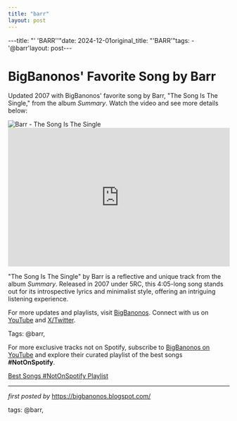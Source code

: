 ```yaml
---
title: "barr"
layout: post
---
```

---title: "' 'BARR''"date: 2024-12-01original_title: "'BARR'"tags:  - '@barr'layout: post---<!-- Post Title --><h1 >BigBanonos' Favorite Song by Barr</h1> <!-- Introductory Text --><p >Updated 2007 with BigBanonos' favorite song by Barr, "The Song Is The Single," from the album *Summary*. Watch the video and see more details below:</p> <!-- Featured Image --><div > <img src="https://lh6.googleusercontent.com/proxy/I_gD3bBoyzxbmgajUvRtAxoSKLdsf0pMrfbV169NnPA06ACYjRM1bEAW11KMxS8rhHgwv7gokk2-PIkWCAp0J7M" alt="Barr - The Song Is The Single" /></div> <!-- YouTube Video Embed --><div > <iframe width="100%" height="315" src="https://www.youtube.com/embed/uHqx4JnSH2A" title="BARR The Song is the Single" frameborder="0" allow="accelerometer; autoplay; clipboard-write; encrypted-media; gyroscope; picture-in-picture; web-share" referrerpolicy="strict-origin-when-cross-origin" allowfullscreen></iframe></div> <!-- Song Information --><div > <p>"The Song Is The Single" by Barr is a reflective and unique track from the album *Summary*. Released in 2007 under 5RC, this 4:05-long song stands out for its introspective lyrics and minimalist style, offering an intriguing listening experience.</p></div> <!-- Footer Links --><div > <p>For more updates and playlists, visit <a href="https://bigbanonos.blogspot.com/" target="_blank">BigBanonos</a>. Connect with us on <a href="https://www.youtube.com/@BigBanonos" target="_blank">YouTube</a> and <a href="https://x.com/bigbanonos" target="_blank">X/Twitter</a>.</p></div> <!-- Tags --><p >Tags: @barr,</p><!--Subscribe and Playlist Links--><div>    <p>For more exclusive tracks not on Spotify, subscribe to <a href="https://www.youtube.com/@BigBanonos" target="_blank">BigBanonos on YouTube</a> and explore their curated playlist of the best songs <strong>#NotOnSpotify</strong>.</p>    <p><a href="https://www.youtube.com/playlist?list=PLtuNtuTatqI0kFahUCbtbfenC_ET5O_tr" target="_blank">Best Songs #NotOnSpotify Playlist<br /></a></p></div><hr /><p><em>first posted by</em> <a href="https://bigbanonos.blogspot.com/" rel="noopener" target="_new">https://bigbanonos.blogspot.com/</a></p><p>tags: @barr,</p>